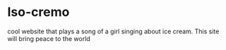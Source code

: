 # Iso-cremo
cool website that plays a song of a girl singing about ice cream. This site will bring peace to the world
